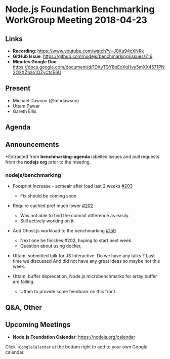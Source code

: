 # Node.js Foundation Benchmarking WorkGroup Meeting 2018-04-23

## Links

* **Recording**:  https://www.youtube.com/watch?v=J0Xu94cXNRk
* **GitHub Issue**: https://github.com/nodejs/benchmarking/issues/216
* **Minutes Google Doc**: https://docs.google.com/document/d/1DXyTGY8pExXqHvy5mXX4571PN2O2XZbzo1QZyCtcE6U

## Present

* Michael Dawson (@mhdawson)
* Uttam Pawar
* Gareth Ellis

## Agenda

## Announcements

*Extracted from **benchmarking-agenda** labelled issues and pull requests from the **nodejs org** prior to the meeting.

### nodejs/benchmarking

* Footprint increase - acmeair after load last 2 weeks [#203](https://github.com/nodejs/benchmarking/issues/203)
  * Fix should be coming soon

* Require cached pref much lower [#202](https://github.com/nodejs/benchmarking/issues/202)
  * Was not able to find the commit difference as easily.
  * Still actively working on it.

* Add Ghost.js workload to the benchmarking [#159](https://github.com/nodejs/benchmarking/issues/159)
  * Next one he finishes #202, hoping to start next week.
  * Question about using docker,

* Uttam, submitted talk for JS Interactive. Do we have any talks ? Last time we discussed
  And did not have any great ideas so maybe not this week.

* Uttam, buffer deprecation, Node.js microbenchmarks for array buffer are failing.
  * Uttam to provide some feedback on this front.

## Q&A, Other

## Upcoming Meetings

* **Node.js Foundation Calendar**: https://nodejs.org/calendar

Click `+GoogleCalendar` at the bottom right to add to your own Google calendar.

